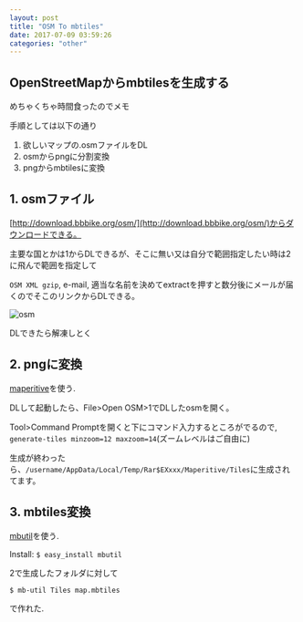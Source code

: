 ```yaml
---
layout: post
title: "OSM To mbtiles"
date: 2017-07-09 03:59:26
categories: "other"
---
```

## OpenStreetMapからmbtilesを生成する

めちゃくちゃ時間食ったのでメモ

手順としては以下の通り
1. 欲しいマップの.osmファイルをDL
2. osmからpngに分割変換
3. pngからmbtilesに変換

## 1. osmファイル
[http://download.bbbike.org/osm/](http://download.bbbike.org/osm/)からダウンロードできる。

主要な国とかは1からDLできるが、そこに無い又は自分で範囲指定したい時は2に飛んで範囲を指定して

`OSM XML gzip`, e-mail, 適当な名前を決めてextractを押すと数分後にメールが届くのでそこのリンクからDLできる。

![osm](../images/osm.png)

DLできたら解凍しとく

## 2. pngに変換

[maperitive](http://maperitive.net/)を使う.

DLして起動したら、File>Open OSM>1でDLしたosmを開く。

Tool>Command Promptを開くと下にコマンド入力するところがでるので, `generate-tiles minzoom=12 maxzoom=14`(ズームレベルはご自由に)

生成が終わったら、`/username/AppData/Local/Temp/Rar$EXxxx/Maperitive/Tiles`に生成されてます。

## 3. mbtiles変換

[mbutil](https://github.com/mapbox/mbutil)を使う. 

Install: `$ easy_install mbutil`

2で生成したフォルダに対して

```
$ mb-util Tiles map.mbtiles
```

で作れた.


